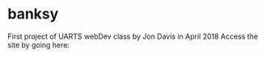 # banksy

First project of UARTS webDev class by Jon Davis in April 2018
Access the site by going here: 

